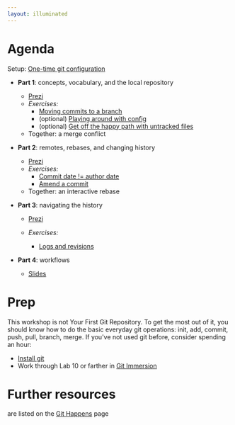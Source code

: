 ```yaml
---
layout: illuminated
---
```


# Agenda

Setup: [One-time git configuration](commence.html)

* __Part 1__: concepts, vocabulary, and the local repository
  * [Prezi](http://prezi.com/fqup7vaiy-4x/part-1-of-git-illuminated/)
  * _Exercises:_
    * [Moving commits to a branch](exercises/moveToBranch.html)
    * (optional) [Playing around with config](exercises/playWithConfig.html)
    * (optional) [Get off the happy path with untracked files](exercises/untrackedFiles.html)
  * Together: a merge conflict
* __Part 2__: remotes, rebases, and changing history
  * [Prezi](http://prezi.com/ohbicklatr7y/git-illuminated-part-2/)
  * _Exercises:_
     * [Commit date != author date](exercises/commitDate.html)
     * [Amend a commit](exercises/amend.html)
  * Together: an interactive rebase
* __Part 3__: navigating the history

  * [Prezi](http://prezi.com/cgythb5u_8mk/part-3-of-git-illuminated/)

  * _Exercises:_

    * [Logs and revisions](exercises/log.html)
* __Part 4__: workflows

  * [Slides](http://www.slideshare.net/jessitron/part-4-of-git-illuminated)

# Prep
This workshop is not Your First Git Repository.
To get the most out of it, you should know how to do the basic everyday
git operations: init, add, commit, push, pull, branch, merge.
If you've not used git before, consider spending an hour:
* [Install git](http://git-scm.com/downloads)
* Work through Lab 10 or farther in [Git Immersion](http://gitimmersion.com)


# Further resources
are listed on the [Git Happens](index.html) page
